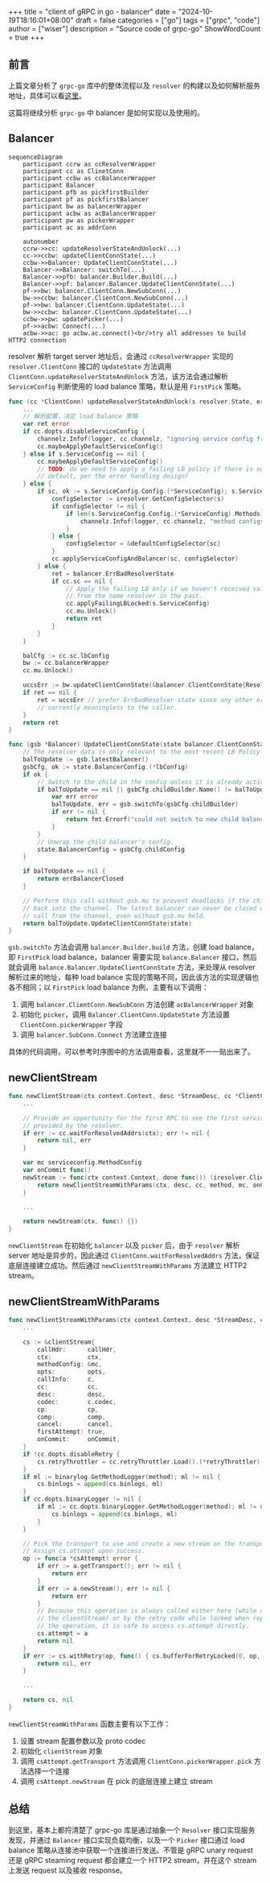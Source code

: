 +++
title = "client of gRPC in go - balancer"
date = "2024-10-19T18:16:01+08:00"
draft = false
categories = ["go"]
tags = ["grpc", "code"]
author = ["wiser"]
description = "Source code of grpc-go"
ShowWordCount = true
+++

## 前言

上篇文章分析了 `grpc-go` 库中的整体流程以及 `resolver` 的构建以及如何解析服务地址，具体可以看[这里](/posts/client-of-grpc-in-go-resolver/)。

这篇将继续分析 `grpc-go` 中 balancer 是如何实现以及使用的。

## Balancer

```mermaid
sequenceDiagram
	participant ccrw as ccResolverWrapper
	participant cc as ClinetConn
	participant ccbw as ccBalancerWrapper
	participant Balancer
	participant pfb as pickfirstBuilder
	participant pf as pickfirstBalancer
	participant bw as balancerWrapper
	participant acbw as acBalancerWrapper
	participant pw as pickerWrapper
	participant ac as addrConn

	autonumber
	ccrw->>cc: updateResolverStateAndUnlock(...)
	cc->>ccbw: updateClientConnState(...)
	ccbw->>Balancer: UpdateClientConnState(...)
	Balancer->>Balancer: switchTo(...)
	Balancer->>pfb: balancer.Builder.Build(...)
	Balancer->>pf: balancer.Balancer.UpdateClientConnState(...)
	pf->>bw: balancer.ClientConn.NewSubConn(...)
	bw->>ccbw: balancer.ClientConn.NewSubConn(...)
	pf->>bw: balancer.ClientConn.UpdateState(...)
	bw->>ccbw: balancer.ClientConn.UpdateState(...)
	ccbw->>pw: updatePicker(...)
	pf->>acbw: Connect(...)
	acbw->>ac: go acbw.ac.connect()<br/>try all addresses to build HTTP2 connection
```

resolver 解析 target server 地址后，会通过 `ccResolverWrapper` 实现的 `resolver.ClientConn` 接口的 `UpdateState` 方法调用 `ClientConn.updateResolverStateAndUnlock` 方法，该方法会通过解析 `ServiceConfig` 判断使用的 load balance 策略，默认是用 `FirstPick` 策略。

```go
func (cc *ClientConn) updateResolverStateAndUnlock(s resolver.State, err error) error {
    ...
    // 解析配置，决定 load balance 策略
	var ret error
	if cc.dopts.disableServiceConfig {
		channelz.Infof(logger, cc.channelz, "ignoring service config from resolver (%v) and applying the default because service config is disabled", s.ServiceConfig)
		cc.maybeApplyDefaultServiceConfig()
	} else if s.ServiceConfig == nil {
		cc.maybeApplyDefaultServiceConfig()
		// TODO: do we need to apply a failing LB policy if there is no
		// default, per the error handling design?
	} else {
		if sc, ok := s.ServiceConfig.Config.(*ServiceConfig); s.ServiceConfig.Err == nil && ok {
			configSelector := iresolver.GetConfigSelector(s)
			if configSelector != nil {
				if len(s.ServiceConfig.Config.(*ServiceConfig).Methods) != 0 {
					channelz.Infof(logger, cc.channelz, "method configs in service config will be ignored due to presence of config selector")
				}
			} else {
				configSelector = &defaultConfigSelector{sc}
			}
			cc.applyServiceConfigAndBalancer(sc, configSelector)
		} else {
			ret = balancer.ErrBadResolverState
			if cc.sc == nil {
				// Apply the failing LB only if we haven't received valid service config
				// from the name resolver in the past.
				cc.applyFailingLBLocked(s.ServiceConfig)
				cc.mu.Unlock()
				return ret
			}
		}
	}

	balCfg := cc.sc.lbConfig
	bw := cc.balancerWrapper
	cc.mu.Unlock()

	uccsErr := bw.updateClientConnState(&balancer.ClientConnState{ResolverState: s, BalancerConfig: balCfg})
	if ret == nil {
		ret = uccsErr // prefer ErrBadResolver state since any other error is
		// currently meaningless to the caller.
	}
	return ret
}

func (gsb *Balancer) UpdateClientConnState(state balancer.ClientConnState) error {
	// The resolver data is only relevant to the most recent LB Policy.
	balToUpdate := gsb.latestBalancer()
	gsbCfg, ok := state.BalancerConfig.(*lbConfig)
	if ok {
		// Switch to the child in the config unless it is already active.
		if balToUpdate == nil || gsbCfg.childBuilder.Name() != balToUpdate.builder.Name() {
			var err error
			balToUpdate, err = gsb.switchTo(gsbCfg.childBuilder)
			if err != nil {
				return fmt.Errorf("could not switch to new child balancer: %w", err)
			}
		}
		// Unwrap the child balancer's config.
		state.BalancerConfig = gsbCfg.childConfig
	}

	if balToUpdate == nil {
		return errBalancerClosed
	}

	// Perform this call without gsb.mu to prevent deadlocks if the child calls
	// back into the channel. The latest balancer can never be closed during a
	// call from the channel, even without gsb.mu held.
	return balToUpdate.UpdateClientConnState(state)
}
```

`gsb.switchTo`  方法会调用 `balancer.Builder.build` 方法，创建 load balance，即 `FirstPick` load balance，balancer 需要实现 `balance.Balancer` 接口，然后就会调用 `balance.Balancer.UpdateClientConnState` 方法，来处理从 resolver 解析过来的地址，每种 load balance 实现的策略不同，因此该方法的实现逻辑也各不相同；以 `FirstPick` load balance 为例，主要有以下调用：

1. 调用 `balancer.ClientConn.NewSubConn` 方法创建 `acBalancerWrapper` 对象
2. 初始化 `picker`，调用 `Balancer.ClientConn.UpdateState` 方法设置 `ClientConn.pickerWrapper` 字段
3. 调用 `balancer.SubConn.Connect` 方法建立连接

具体的代码调用，可以参考时序图中的方法调用查看，这里就不一一贴出来了。

## newClientStream

```go
func newClientStream(ctx context.Context, desc *StreamDesc, cc *ClientConn, method string, opts ...CallOption) (_ ClientStream, err error) {
    ...

	// Provide an opportunity for the first RPC to see the first service config
	// provided by the resolver.
	if err := cc.waitForResolvedAddrs(ctx); err != nil {
		return nil, err
	}

	var mc serviceconfig.MethodConfig
	var onCommit func()
	newStream := func(ctx context.Context, done func()) (iresolver.ClientStream, error) {
		return newClientStreamWithParams(ctx, desc, cc, method, mc, onCommit, done, opts...)
	}

    ...

	return newStream(ctx, func() {})
}
```

`newClientStream` 在初始化 `balancer` 以及 `picker` 后，由于 `resolver` 解析 server 地址是异步的，因此通过 `ClientConn.waitForResolvedAddrs` 方法，保证底层连接建立成功。然后通过 `newClientStreamWithParams` 方法建立 HTTP2 stream。

## newClientStreamWithParams

```go
func newClientStreamWithParams(ctx context.Context, desc *StreamDesc, cc *ClientConn, method string, mc serviceconfig.MethodConfig, onCommit, doneFunc func(), opts ...CallOption) (_ iresolver.ClientStream, err error) {
    ...

	cs := &clientStream{
		callHdr:      callHdr,
		ctx:          ctx,
		methodConfig: &mc,
		opts:         opts,
		callInfo:     c,
		cc:           cc,
		desc:         desc,
		codec:        c.codec,
		cp:           cp,
		comp:         comp,
		cancel:       cancel,
		firstAttempt: true,
		onCommit:     onCommit,
	}
	if !cc.dopts.disableRetry {
		cs.retryThrottler = cc.retryThrottler.Load().(*retryThrottler)
	}
	if ml := binarylog.GetMethodLogger(method); ml != nil {
		cs.binlogs = append(cs.binlogs, ml)
	}
	if cc.dopts.binaryLogger != nil {
		if ml := cc.dopts.binaryLogger.GetMethodLogger(method); ml != nil {
			cs.binlogs = append(cs.binlogs, ml)
		}
	}

	// Pick the transport to use and create a new stream on the transport.
	// Assign cs.attempt upon success.
	op := func(a *csAttempt) error {
		if err := a.getTransport(); err != nil {
			return err
		}
		if err := a.newStream(); err != nil {
			return err
		}
		// Because this operation is always called either here (while creating
		// the clientStream) or by the retry code while locked when replaying
		// the operation, it is safe to access cs.attempt directly.
		cs.attempt = a
		return nil
	}
	if err := cs.withRetry(op, func() { cs.bufferForRetryLocked(0, op, nil) }); err != nil {
		return nil, err
	}

    ...

	return cs, nil
}
```

`newClientStreamWithParams` 函数主要有以下工作：

1. 设置 stream 配置参数以及 proto codec
2. 初始化 `clientStream` 对象
3. 调用 `csAttempt.getTransport` 方法调用 `ClientConn.pickerWrapper.pick` 方法选择一个连接
4. 调用 `csAttempt.newStream` 在 pick 的底层连接上建立 stream

## 总结

到这里，基本上都捋清楚了 grpc-go 库是通过抽象一个 `Resolver` 接口实现服务发现，并通过 `Balancer` 接口实现负载均衡，以及一个 `Picker` 接口通过 load balance 策略从连接池中获取一个连接进行发送。不管是 gRPC unary request 还是 gRPC steaming request 都会建立一个 HTTP2 stream，并在这个 stream 上发送 request 以及接收 response。
